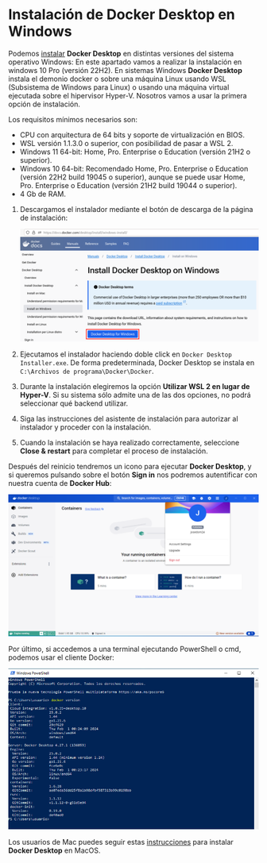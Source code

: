 # Instalación de Docker Desktop en Windows

Podemos [instalar](https://docs.docker.com/desktop/install/windows-install/) **Docker Desktop** en distintas versiones del sistema operativo Windows:  En este apartado vamos a realizar la instalación en windows 10 Pro (versión 22H2). En sistemas Windows **Docker Desktop** instala el demonio docker o sobre una máquina Linux usando WSL (Subsistema de Windows para Linux) o usando una máquina virtual ejecutada sobre el hipervisor Hyper-V. Nosotros vamos a usar la primera opción de instalación.

Los requisitos mínimos necesarios son:

* CPU con arquitectura de 64 bits y soporte de virtualización en BIOS.
* WSL versión 1.1.3.0 o superior, con posibilidad de pasar a WSL 2.
* Windows 11 64-bit: Home, Pro. Enterprise o Education (versión 21H2 o superior).
* Windows 10 64-bit: Recomendado Home, Pro. Enterprise o Education (versión 22H2 build 19045 o superior), aunque se puede usar Home, Pro. Enterprise o Education (versión 21H2 build 19044 o superior).
* 4 Gb de RAM.


1. Descargamos el instalador mediante el botón de descarga de la página de instalación:

    ![windows](img/windows1.png)

2. Ejecutamos el instalador haciendo doble click en `Docker Desktop Installer.exe`. De forma predeterminada, Docker Desktop se instala en `C:\Archivos de programa\Docker\Docker`.
3. Durante la instalación elegiremos la opción **Utilizar WSL 2 en lugar de Hyper-V**. Si su sistema sólo admite una de las dos opciones, no podrá seleccionar qué backend utilizar.
4. Siga las instrucciones del asistente de instalación para autorizar al instalador y proceder con la instalación.
5. Cuando la instalación se haya realizado correctamente, seleccione **Close & restart** para completar el proceso de instalación.

Después del reinicio tendremos un icono para ejecutar **Docker Desktop**, y si queremos pulsando sobre el botón **Sign in** nos podremos autentificar con nuestra cuenta de **Docker Hub**:

![windows](img/windows2.png)

Por último, si accedemos a una terminal ejecutando PowerShell o cmd, podemos usar el cliente Docker:

![windows](img/windows3.png)

Los usuarios de Mac puedes seguir estas [instrucciones](https://docs.docker.com/desktop/install/mac-install/) para instalar **Docker Desktop** en MacOS.